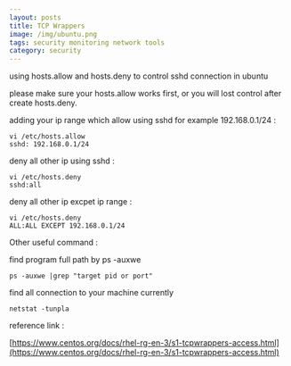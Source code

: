 ```yaml
---
layout: posts
title: TCP Wrappers
image: /img/ubuntu.png
tags: security monitoring network tools
category: security
---
```


using hosts.allow and hosts.deny to control sshd connection in ubuntu

please make sure your hosts.allow works first, or you will lost control after create hosts.deny.

adding your ip range which allow using sshd for example 192.168.0.1/24 :

```
vi /etc/hosts.allow
sshd: 192.168.0.1/24
```

deny all other ip using sshd :

```
vi /etc/hosts.deny
sshd:all
```

deny all other ip excpet ip range :

```
vi /etc/hosts.deny
ALL:ALL EXCEPT 192.168.0.1/24
```

Other useful command :

find program full path by ps -auxwe
```
ps -auxwe |grep "target pid or port"
```

find all connection to your machine currently
```
netstat -tunpla
```

reference link :

[https://www.centos.org/docs/rhel-rg-en-3/s1-tcpwrappers-access.html](https://www.centos.org/docs/rhel-rg-en-3/s1-tcpwrappers-access.html)
